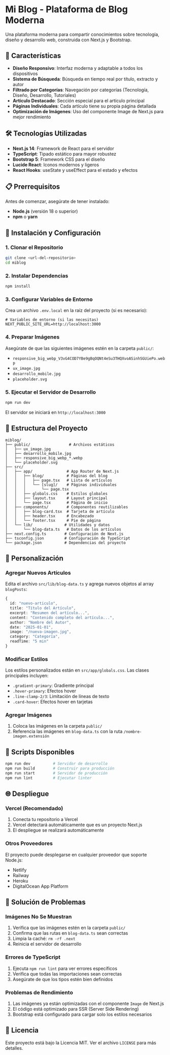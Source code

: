 # Mi Blog - Plataforma de Blog Moderna

Una plataforma moderna para compartir conocimientos sobre tecnología, diseño y desarrollo web, construida con Next.js y Bootstrap.

## 🚀 Características

- **Diseño Responsivo**: Interfaz moderna y adaptable a todos los dispositivos
- **Sistema de Búsqueda**: Búsqueda en tiempo real por título, extracto y autor
- **Filtrado por Categorías**: Navegación por categorías (Tecnología, Diseño, Desarrollo, Tutoriales)
- **Artículo Destacado**: Sección especial para el artículo principal
- **Páginas Individuales**: Cada artículo tiene su propia página detallada
- **Optimización de Imágenes**: Uso del componente Image de Next.js para mejor rendimiento

## 🛠️ Tecnologías Utilizadas

- **Next.js 14**: Framework de React para el servidor
- **TypeScript**: Tipado estático para mayor robustez
- **Bootstrap 5**: Framework CSS para el diseño
- **Lucide React**: Iconos modernos y ligeros
- **React Hooks**: useState y useEffect para el estado y efectos

## 📋 Prerrequisitos

Antes de comenzar, asegúrate de tener instalado:

- **Node.js** (versión 18 o superior)
- **npm** o **yarn**

## 🚀 Instalación y Configuración

### 1. Clonar el Repositorio

```bash
git clone <url-del-repositorio>
cd miblog
```

### 2. Instalar Dependencias

```bash
npm install
```

### 3. Configurar Variables de Entorno

Crea un archivo `.env.local` en la raíz del proyecto (si es necesario):

```env
# Variables de entorno (si las necesitas)
NEXT_PUBLIC_SITE_URL=http://localhost:3000
```

### 4. Preparar Imágenes

Asegúrate de que las siguientes imágenes estén en la carpeta `public/`:

- `responsive_big_webp_V3vG4COD7YBe9gBqOQNt4eSu3THQXvoASinhSGUiePo.webp`
- `ux_image.jpg`
- `desarrollo_mobile.jpg`
- `placeholder.svg`

### 5. Ejecutar el Servidor de Desarrollo

```bash
npm run dev
```

El servidor se iniciará en `http://localhost:3000`

## 📁 Estructura del Proyecto

```
miblog/
├── public/                 # Archivos estáticos
│   ├── ux_image.jpg
│   ├── desarrollo_mobile.jpg
│   ├── responsive_big_webp_*.webp
│   └── placeholder.svg
├── src/
│   ├── app/               # App Router de Next.js
│   │   ├── blog/          # Páginas del blog
│   │   │   ├── page.tsx   # Lista de artículos
│   │   │   └── [slug]/    # Páginas individuales
│   │   │       └── page.tsx
│   │   ├── globals.css    # Estilos globales
│   │   ├── layout.tsx     # Layout principal
│   │   └── page.tsx       # Página de inicio
│   ├── components/        # Componentes reutilizables
│   │   ├── blog-card.tsx  # Tarjeta de artículo
│   │   ├── header.tsx     # Encabezado
│   │   └── footer.tsx     # Pie de página
│   └── lib/              # Utilidades y datos
│       └── blog-data.ts   # Datos de los artículos
├── next.config.ts        # Configuración de Next.js
├── tsconfig.json         # Configuración de TypeScript
└── package.json          # Dependencias del proyecto
```

## 🎨 Personalización

### Agregar Nuevos Artículos

Edita el archivo `src/lib/blog-data.ts` y agrega nuevos objetos al array `blogPosts`:

```typescript
{
  id: "nuevo-articulo",
  title: "Título del Artículo",
  excerpt: "Resumen del artículo...",
  content: "Contenido completo del artículo...",
  author: "Nombre del Autor",
  date: "2025-01-01",
  image: "/nueva-imagen.jpg",
  category: "Categoría",
  readTime: "5 min"
}
```

### Modificar Estilos

Los estilos personalizados están en `src/app/globals.css`. Las clases principales incluyen:

- `.gradient-primary`: Gradiente principal
- `.hover-primary`: Efectos hover
- `.line-clamp-2/3`: Limitación de líneas de texto
- `.card-hover`: Efectos hover en tarjetas

### Agregar Imágenes

1. Coloca las imágenes en la carpeta `public/`
2. Referencia las imágenes en `blog-data.ts` con la ruta `/nombre-imagen.extensión`

## 🔧 Scripts Disponibles

```bash
npm run dev          # Servidor de desarrollo
npm run build        # Construir para producción
npm run start        # Servidor de producción
npm run lint         # Ejecutar linter
```

## 🌐 Despliegue

### Vercel (Recomendado)

1. Conecta tu repositorio a Vercel
2. Vercel detectará automáticamente que es un proyecto Next.js
3. El despliegue se realizará automáticamente

### Otros Proveedores

El proyecto puede desplegarse en cualquier proveedor que soporte Node.js:

- Netlify
- Railway
- Heroku
- DigitalOcean App Platform

## 🐛 Solución de Problemas

### Imágenes No Se Muestran

1. Verifica que las imágenes estén en la carpeta `public/`
2. Confirma que las rutas en `blog-data.ts` sean correctas
3. Limpia la caché: `rm -rf .next`
4. Reinicia el servidor de desarrollo

### Errores de TypeScript

1. Ejecuta `npm run lint` para ver errores específicos
2. Verifica que todas las importaciones sean correctas
3. Asegúrate de que los tipos estén bien definidos

### Problemas de Rendimiento

1. Las imágenes ya están optimizadas con el componente `Image` de Next.js
2. El código está optimizado para SSR (Server Side Rendering)
3. Bootstrap está configurado para cargar solo los estilos necesarios

## 📝 Licencia

Este proyecto está bajo la Licencia MIT. Ver el archivo `LICENSE` para más detalles.

